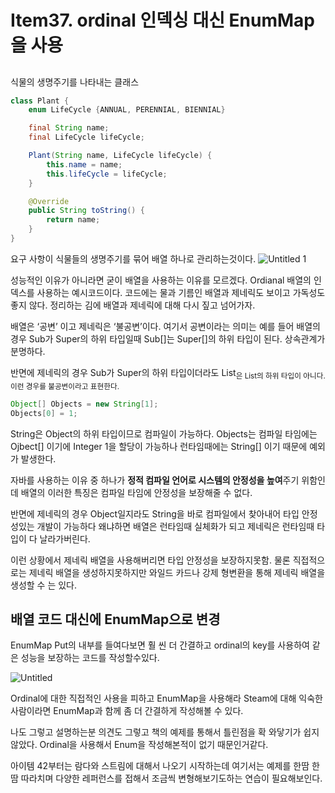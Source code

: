 # Item37. ordinal 인덱싱 대신 EnumMap을 사용

## 

식물의 생명주기를 나타내는 클래스

```java
class Plant {
    enum LifeCycle {ANNUAL, PERENNIAL, BIENNIAL}

    final String name;
    final LifeCycle lifeCycle;

    Plant(String name, LifeCycle lifeCycle) {
        this.name = name;
        this.lifeCycle = lifeCycle;
    }

    @Override
    public String toString() {
        return name;
    }
}
```

요구 사항이 식물들의 생명주기를 묶어 배열 하나로 관리하는것이다.
![Untitled 1](https://user-images.githubusercontent.com/72185011/176198964-90000771-23f4-4325-b684-dface232c39c.png)


성능적인 이유가 아니라면 굳이 배열을 사용하는 이유를 모르겠다. Ordianal 배열의 인덱스를 사용하는 예시코드이다. 코드에는 물과 기름인 배열과 제네릭도 보이고 가독성도 좋지 않다.  정리하는 김에 배열과 제네릭에 대해 다시 짚고 넘어가자.

배열은 ‘공변’ 이고 제네릭은 ‘불공변’이다. 여기서 공변이라는 의미는 예를 들어 배열의 경우 Sub가 Super의 하위 타입일때 Sub[]는 Super[]의 하위 타입이 된다. 상속관계가 분명하다.

반면에 제네릭의 경우 Sub가 Super의 하위 타입이더라도 List<Sub>은 List<Super>의 하위 타입이 아니다. 이런 경우를 불공변이라고 표현한다. 

```java
Object[] Objects = new String[1];
Objects[0] = 1;
```

String은 Object의 하위 타입이므로 컴파일이 가능하다. Objects는 컴파일 타임에는 Ojbect[] 이기에 Integer 1을 할당이 가능하나 런타임때에는 String[] 이기 때문에 예외가 발생한다.

자바를 사용하는 이유 중 하나가 **정적 컴파일 언어로 시스템의 안정성을 높여**주기 위함인데 배열의 이러한 특징은 컴파일 타임에 안정성을 보장해줄 수 없다.

반면에 제네릭의 경우 Object일지라도 String을 바로 컴파일에서 찾아내어 타입 안정성있는 개발이 가능하다 왜냐하면 배열은 런타임때 실체화가 되고 제네릭은 런타임때 타입이 다 날라가버린다.

이런 상황에서 제네릭 배열을 사용해버리면 타입 안정성을 보장하지못함. 물론 직접적으로는 제네릭 배열을 생성하지못하지만 와일드 카드나 강제 형변환을 통해 제네릭 배열을 생성할 수 는 있다.

## 배열 코드 대신에 EnumMap으로 변경

EnumMap Put의 내부를 들여다보면 훨 씬 더 간결하고 ordinal의 key를 사용하여 같은 성능을 보장하는 코드를 작성할수있다.

  ![Untitled](https://user-images.githubusercontent.com/72185011/176198989-d420f443-e892-4b23-bb4d-ea3bc72ee7cb.png)

Ordinal에 대한 직접적인 사용을 피하고 EnumMap을 사용해라 Steam에 대해 익숙한 사람이라면 EnumMap과 함께 좀 더 간결하게 작성해볼 수 있다. 

나도 그렇고 설명하는분 의견도 그렇고 책의 예제를 통해서 틀린점을 확 와닿기가 쉽지 않았다. Ordinal을 사용해서 Enum을 작성해본적이 없기 때문인거같다. 

아이템 42부터는 람다와 스트림에 대해서 나오기 시작하는데 여기서는 예제를 한땀 한땀 따라치며 다양한 레퍼런스를 접해서 조금씩 변형해보기도하는 연습이 필요해보인다.
